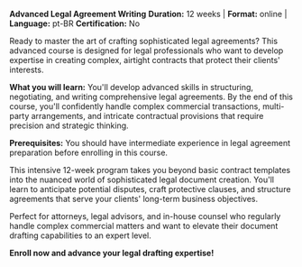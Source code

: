 **Advanced Legal Agreement Writing**
**Duration:** 12 weeks | **Format:** online | **Language:** pt-BR
**Certification:** No

Ready to master the art of crafting sophisticated legal agreements? This advanced course is designed for legal professionals who want to develop expertise in creating complex, airtight contracts that protect their clients' interests.

**What you will learn:**
You'll develop advanced skills in structuring, negotiating, and writing comprehensive legal agreements. By the end of this course, you'll confidently handle complex commercial transactions, multi-party arrangements, and intricate contractual provisions that require precision and strategic thinking.

**Prerequisites:**
You should have intermediate experience in legal agreement preparation before enrolling in this course.

This intensive 12-week program takes you beyond basic contract templates into the nuanced world of sophisticated legal document creation. You'll learn to anticipate potential disputes, craft protective clauses, and structure agreements that serve your clients' long-term business objectives.

Perfect for attorneys, legal advisors, and in-house counsel who regularly handle complex commercial matters and want to elevate their document drafting capabilities to an expert level.

**Enroll now and advance your legal drafting expertise!**